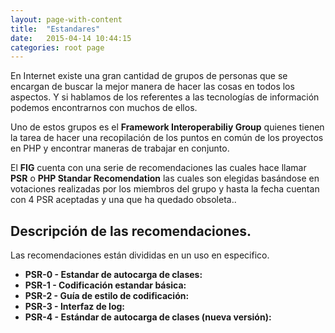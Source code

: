 ```yaml
---
layout: page-with-content
title:  "Estandares"
date:   2015-04-14 10:44:15
categories: root page
---
```



En Internet existe una gran cantidad de grupos de personas que se encargan de
buscar la mejor manera de hacer las cosas en todos los aspectos. Y si hablamos
de los referentes a las tecnologías de información podemos encontrarnos con
muchos de ellos.

Uno de estos grupos es el **Framework Interoperabiliy Group** quienes tienen la
tarea de hacer una recopilación de los puntos en común de los proyectos en PHP y
encontrar maneras de trabajar en conjunto.

El __FIG__ cuenta con una serie de recomendaciones las cuales hace llamar
**PSR** o **PHP Standar Recomendation** las cuales son elegidas basándose en
votaciones realizadas por los miembros del grupo y hasta la fecha cuentan con 4
PSR aceptadas y una que ha quedado obsoleta..

Descripción de las recomendaciones.
---------------------------

Las recomendaciones están divididas en un uso en especifico.

- **PSR-0 - Estandar de autocarga de clases:**
- **PSR-1 - Codificación estandar básica:**
- **PSR-2 - Guía de estilo de codificación:**
- **PSR-3 - Interfaz de log:**
- **PSR-4 - Estándar de autocarga de clases (nueva versión):**
